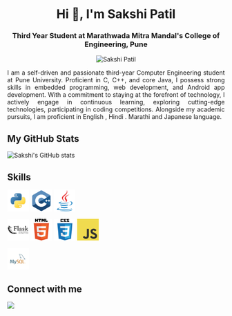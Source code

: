 <!-- https://share.streamlit.io/rahulbanerjee26/githubaboutmegenerator/main/__init__.py 
<img src = "https://media2.giphy.com/media/QssGEmpkyEOhBCb7e1/giphy.gif?cid=ecf05e47a0n3gi1bfqntqmob8g9aid1oyj2wr3ds3mg700bl&rid=giphy.gif" width = 32px>
<img src = "https://media2.giphy.com/media/QssGEmpkyEOhBCb7e1/giphy.gif?cid=ecf05e47a0n3gi1bfqntqmob8g9aid1oyj2wr3ds3mg700bl&rid=giphy.gif" width = 32px>
-->

<h1 align="center">Hi 👋, I'm Sakshi Patil</h1>
<h3 align="center">Third Year Student at Marathwada Mitra Mandal's College of Engineering, Pune</h3>
<p align="center"> <img src="https://komarev.com/ghpvc/?username=sakshii-patiil&color=green" alt="Sakshi Patil" /> </p>

<p align="justify"> I am a self-driven and passionate third-year Computer Engineering student at Pune University. Proficient in C, C++, and core Java, I possess strong skills in embedded programming, web development, and Android app development. With a commitment to staying at the forefront of technology, I actively engage in continuous learning, exploring cutting-edge technologies, participating in coding competitions.
Alongside my academic pursuits, I am proficient in English , Hindi . Marathi and Japanese language.</p>

<h2> My GitHub Stats </h2>


![Sakshi's GitHub stats](https://github-readme-stats.vercel.app/api?username=sakshii-patiil&show_icons=true&theme=graywhite)

<h2> Skills </h2>

<img height="50px" src="https://raw.githubusercontent.com/github/explore/180320cffc25f4ed1bbdfd33d4db3a66eeeeb358/topics/python/python.png"></img>
<img height="50px" src="https://raw.githubusercontent.com/github/explore/180320cffc25f4ed1bbdfd33d4db3a66eeeeb358/topics/cpp/cpp.png"></img>
<img height="50px" src="https://raw.githubusercontent.com/devicons/devicon/master/icons/java/java-original.svg"></img>

<img height="50px" src="https://raw.githubusercontent.com/github/explore/180320cffc25f4ed1bbdfd33d4db3a66eeeeb358/topics/flask/flask.png"></img>
<img height="50px" src="https://raw.githubusercontent.com/github/explore/180320cffc25f4ed1bbdfd33d4db3a66eeeeb358/topics/html/html.png"></img>
<img height="50px" src="https://raw.githubusercontent.com/github/explore/180320cffc25f4ed1bbdfd33d4db3a66eeeeb358/topics/css/css.png"></img>
<img height="50px" src="https://raw.githubusercontent.com/github/explore/180320cffc25f4ed1bbdfd33d4db3a66eeeeb358/topics/javascript/javascript.png"></img>

<img height="50px" src="https://raw.githubusercontent.com/github/explore/180320cffc25f4ed1bbdfd33d4db3a66eeeeb358/topics/mysql/mysql.png"></img>

<h2>Connect with me</h2>
<a href=""><img src="https://img.shields.io/badge/LinkedIn-0077B5?style=for-the-badge&logo=linkedin&logoColor=white"></a>
